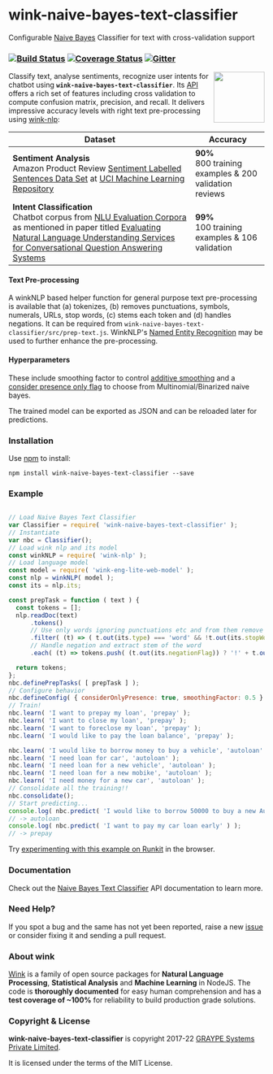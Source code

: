 
# wink-naive-bayes-text-classifier

Configurable [Naive Bayes](https://en.wikipedia.org/wiki/Naive_Bayes_classifier) Classifier for text with cross-validation support

### [![Build Status](https://app.travis-ci.com/winkjs/wink-naive-bayes-text-classifier.svg?branch=master)](https://app.travis-ci.com/winkjs/wink-naive-bayes-text-classifier) [![Coverage Status](https://coveralls.io/repos/github/winkjs/wink-naive-bayes-text-classifier/badge.svg?branch=master)](https://coveralls.io/github/winkjs/wink-naive-bayes-text-classifier?branch=master) [![Gitter](https://img.shields.io/gitter/room/nwjs/nw.js.svg)](https://gitter.im/winkjs/Lobby)

<img align="right" src="https://decisively.github.io/wink-logos/logo-title.png" width="100px" >

Classify text, analyse sentiments, recognize user intents for chatbot using **`wink-naive-bayes-text-classifier`**. Its [API](http://winkjs.org/wink-naive-bayes-text-classifier/NaiveBayesTextClassifier.html) offers a rich set of features including cross validation to compute confusion matrix, precision, and recall. It delivers impressive accuracy levels with right text pre-processing using [wink-nlp](https://www.npmjs.com/package/wink-nlp):

| Dataset | Accuracy |
| --- | --- |
| **Sentiment Analysis**<br/>Amazon Product Review [Sentiment Labelled Sentences Data Set](https://archive.ics.uci.edu/ml/machine-learning-databases/00331/) at [UCI Machine Learning Repository](https://archive.ics.uci.edu/ml/index.php) | **90%** <br/> 800 training examples & 200 validation reviews |
| **Intent Classification**<br/>Chatbot corpus from [NLU Evaluation Corpora](https://github.com/sebischair/NLU-Evaluation-Corpora) as mentioned in paper titled [Evaluating Natural Language Understanding Services for Conversational Question Answering Systems](https://aclanthology.org/W17-5522.pdf) | **99%** <br/>100 training examples & 106 validation |

#### Text Pre-processing
A winkNLP based helper function for general purpose text pre-processing is available that (a) tokenizes, (b) removes punctuations, symbols, numerals, URLs, stop words, (c) stems each token and (d) handles negations. It can be required from `wink-naive-bayes-text-classifier/src/prep-text.js`. WinkNLP's [Named Entity Recognition](https://winkjs.org/wink-nlp/getting-started.html) may be used to further enhance the pre-processing.

#### Hyperparameters
These include smoothing factor to control [additive smoothing](https://winkjs.org/wink-naive-bayes-text-classifier/NaiveBayesTextClassifier.html#defineConfig) and a [consider presence only flag](https://winkjs.org/wink-naive-bayes-text-classifier/NaiveBayesTextClassifier.html#defineConfig) to choose from Multinomial/Binarized naive bayes.

The trained model can be exported as JSON and can be reloaded later for predictions.


### Installation
Use [npm](https://www.npmjs.com/package/wink-naive-bayes-text-classifier) to install:
```
npm install wink-naive-bayes-text-classifier --save
```


### Example
```javascript

// Load Naive Bayes Text Classifier
var Classifier = require( 'wink-naive-bayes-text-classifier' );
// Instantiate
var nbc = Classifier();
// Load wink nlp and its model
const winkNLP = require( 'wink-nlp' );
// Load language model
const model = require( 'wink-eng-lite-web-model' );
const nlp = winkNLP( model );
const its = nlp.its;

const prepTask = function ( text ) {
  const tokens = [];
  nlp.readDoc(text)
      .tokens()
      // Use only words ignoring punctuations etc and from them remove stop words
      .filter( (t) => ( t.out(its.type) === 'word' && !t.out(its.stopWordFlag) ) )
      // Handle negation and extract stem of the word
      .each( (t) => tokens.push( (t.out(its.negationFlag)) ? '!' + t.out(its.stem) : t.out(its.stem) ) );

  return tokens;
};
nbc.definePrepTasks( [ prepTask ] );
// Configure behavior
nbc.defineConfig( { considerOnlyPresence: true, smoothingFactor: 0.5 } );
// Train!
nbc.learn( 'I want to prepay my loan', 'prepay' );
nbc.learn( 'I want to close my loan', 'prepay' );
nbc.learn( 'I want to foreclose my loan', 'prepay' );
nbc.learn( 'I would like to pay the loan balance', 'prepay' );

nbc.learn( 'I would like to borrow money to buy a vehicle', 'autoloan' );
nbc.learn( 'I need loan for car', 'autoloan' );
nbc.learn( 'I need loan for a new vehicle', 'autoloan' );
nbc.learn( 'I need loan for a new mobike', 'autoloan' );
nbc.learn( 'I need money for a new car', 'autoloan' );
// Consolidate all the training!!
nbc.consolidate();
// Start predicting...
console.log( nbc.predict( 'I would like to borrow 50000 to buy a new Audi R8 in New York' ) );
// -> autoloan
console.log( nbc.predict( 'I want to pay my car loan early' ) );
// -> prepay
```

Try [experimenting with this example on Runkit](https://npm.runkit.com/wink-naive-bayes-text-classifier) in the browser.

### Documentation
Check out the [Naive Bayes Text Classifier](http://winkjs.org/wink-naive-bayes-text-classifier/) API documentation to learn more.

### Need Help?
If you spot a bug and the same has not yet been reported, raise a new [issue](https://github.com/winkjs/wink-naive-bayes-text-classifier/issues) or consider fixing it and sending a pull request.

### About wink
[Wink](http://winkjs.org/) is a family of open source packages for **Natural Language Processing**, **Statistical Analysis** and **Machine Learning** in NodeJS. The code is **thoroughly documented** for easy human comprehension and has a **test coverage of ~100%** for reliability to build production grade solutions.


### Copyright & License
**wink-naive-bayes-text-classifier** is copyright 2017-22 [GRAYPE Systems Private Limited](http://graype.in/).

It is licensed under the terms of the MIT License.
